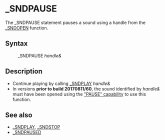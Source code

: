 <style>pre.codeide, pre.outputfixed, .outputcrt0 { background-color: #000 !important; color: #FFF !important; }</style><!DOCTYPE html>
<html class="client-nojs" dir="ltr" lang="en">
<head>
<title>_SNDPAUSE - QB64 Phoenix Edition Wiki</title>
</head>
<body class="mediawiki ltr sitedir-ltr mw-hide-empty-elt ns-0 ns-subject page-SNDPAUSE rootpage-SNDPAUSE skin-vector action-view skin-vector-legacy vector-feature-language-in-header-enabled vector-feature-language-in-main-page-header-disabled vector-feature-language-alert-in-sidebar-disabled vector-feature-sticky-header-disabled vector-feature-sticky-header-edit-disabled vector-feature-table-of-contents-disabled vector-feature-visual-enhancement-next-disabled">
<div class="mw-body" id="content" role="main">
<a id="top"></a>
<h1 class="firstHeading mw-first-heading" id="firstHeading">_SNDPAUSE</h1>
<div class="vector-body" id="bodyContent">
<div class="mw-body-content mw-content-ltr" dir="ltr" id="mw-content-text" lang="en"><div class="mw-parser-output"><p>The <a class="mw-selflink selflink">_SNDPAUSE</a> statement pauses a sound using a handle from the <a href="SNDOPEN" title="SNDOPEN">_SNDOPEN</a> function.
</p>
<h2><span class="mw-headline" id="Syntax">Syntax</span></h2>
<dl><dd><a class="mw-selflink selflink">_SNDPAUSE</a> <i>handle&amp;</i></dd></dl>
<p>
</p>
<h2><span class="mw-headline" id="Description">Description</span></h2>
<ul><li>Continue playing by calling <a href="SNDPLAY" title="SNDPLAY">_SNDPLAY</a> <i>handle&amp;</i></li>
<li>In versions <b>prior to build 20170811/60</b>, the sound identified by <i>handle&amp;</i> must have been opened using the <a href="SNDOPEN" title="SNDOPEN">"PAUSE" capability</a> to use this function.</li></ul>
<p>
</p>
<h2><span class="mw-headline" id="See_also">See also</span></h2>
<ul><li><a href="SNDPLAY" title="SNDPLAY">_SNDPLAY</a>, <a href="SNDSTOP" title="SNDSTOP">_SNDSTOP</a></li>
<li><a href="SNDPAUSED" title="SNDPAUSED">_SNDPAUSED</a></li></ul>
<p>
</p>
<!-- 
NewPP limit report
Cached time: 20240715062458
Cache expiry: 86400
Reduced expiry: false
Complications: [show‐toc]
CPU time usage: 0.021 seconds
Real time usage: 0.056 seconds
Preprocessor visited node count: 25/1000000
Post‐expand include size: 578/2097152 bytes
Template argument size: 21/2097152 bytes
Highest expansion depth: 3/100
Expensive parser function count: 0/100
Unstrip recursion depth: 0/20
Unstrip post‐expand size: 0/5000000 bytes
-->
<!--
Transclusion expansion time report (%,ms,calls,template)
100.00%   39.361      1 -total
 52.78%   20.773      1 Template:PageSeeAlso
 15.76%    6.203      1 Template:PageDescription
 12.06%    4.747      1 Template:PageNavigation
 10.94%    4.306      3 Template:Parameter
  6.78%    2.667      1 Template:PageSyntax
-->
<!-- Saved in parser cache with key qb64pnix_mw19894-mwmb_:pcache:idhash:338-0!canonical and timestamp 20240715062458 and revision id 4931.
 -->
</div>
</div>
</div>
</div>
</body>
</html>